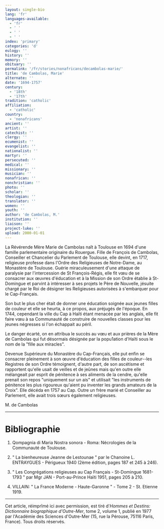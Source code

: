 ```yaml
---
layout: single-bio
lang: 'fr'
languages-available:
  - 'fr'
  - ' '
  - ' '
  - ' '
index: 'primary'
categories: 'd'
eulogy: ''
history: ''
memory: ''
obituary: ''
permalink: '/fr/stories/nonafricans/decambolas-marie/'
title: 'de Cambolas, Marie'
alternate: ''
date: '1694-1757'
century:
  - '18th'
  - '17th'
tradition: 'catholic'
affiliation:
  - 'catholic'
country:
  - 'nonafricans'
ancient: ''
artist: ''
catechist: ''
clergy: ''
ecumenist: ''
evangelist: ''
nationalist: ''
martyr: ''
persecuted: ''
medical: ''
missionary: ''
musician: ''
nonafrican: ''
nonchristian: ''
photo: ''
scholar: ''
theologian: ''
translator: ''
women: ''
youth: ''
author: 'de Cambolas, M.'
institution: ''
liaison: ''
project-luke: ''
upload: 2000-01-01
---
```



La Révérende Mère Marie de Cambolas naît à Toulouse en 1694 d'une famille parlementaire originaire du Rouergue. Fille de François de Cambolas, Conseiller et Chancelier du Parlement de Toulouse, elle devint, en 1717, religieuse professe dans l'Ordre des Religieuses de Notre-Dame, au Monastère de Toulouse. Guérie miraculeusement d'une attaque de paralysie par l'intercession de St François-Régis, elle fit vœu de se consacrer aux œuvres d'éducation et à la Mission de son Ordre établie à St-Domingue et parvint à intéresser à ses projets le Père de Nouvelle, jésuite chargé par le Roi de désigner les Religieuses autorisées à s'embarquer pour le Cap-Français.

Son but le plus cher était de donner une éducation soignée aux jeunes filles de couleur et elle se heurta, à ce propos, aux préjugés de l'époque. En 1744, cependant la ville du Cap à Haïti étant menacée par les anglais, elle fit faire vœu à sa Communauté de construire de nouvelles classes pour les jeunes négresses si l'on échappait au péril.

Le danger écarté, on en attribua le succès au vœu et aux prières de la Mère de Cambolas qui fut désormais désignée par la popu1ation d'Haïti sous le nom de la "fille aux miracles".

Devenue Supérieure du Monastère du Cap-Français, elle put enfin se consacrer pleinement à son œuvre d'éducation des filles de couleur--les Registres de son Ordre témoignent, d'autre part, de son ascétisme et rapportent qu'elle usait de veilles et de jeûnes mais qu'en outre elle mélangeait par esprit de pénitence à ses aliments de la cendre, qu'elle prenait son repos "uniquement sur un ais" et utilisait "les instruments de pénitence les plus rigoureux qu'aient pu inventer les grands amateurs de la Croix". Elle décéda en 1757 au Cap. Outre un frère marié et Conseiller au Parlement, elle avait trois sœurs également religieuses.

M. de Cambolas

---

# Bibliographie

1.  Qompagnia di Maria Nostra sonora - Roma: Nécrologies de la Communauté de Toulouse.

2.  " La bienheureuse Jeanne de Lestounae " par le Chanoine L. ENTRAYGUES - Périgueux 1940 (2ème édition, pages 187 et 245 à 246).

3.  " Les Congrégations religieuses au Cap Français - St-Domingue 1681-1793 " par Mgr JAN - Port-au-Prince Haïti 1951, pages 205 à 210.

4.  VILLAIN: " La France Moderne - Haute-Garonne " - Tome 2 - St. Etienne 1919.

---

Cet article, réimprîmé ici avec permission, est tiré d'*Hommes et Destins: Dictionnaire biographique d'Outre-Mer*, tome 2, volume 1, publié en 1977 par l'Académie des Sciences d'Outre-Mer (15, rue la Pérouse, 75116 Paris, France). Tous droits réservés.